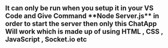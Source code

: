 <h2> It can only be run when you setup it in your VS Code and Give Command **Node Server.js** in order to start the server then only this ChatApp Will work which is made up of using HTML , CSS , JavaScript , Socket.io etc</h2>

